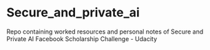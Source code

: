 # Secure_and_private_ai
Repo containing worked resources and personal notes of Secure and Private AI Facebook Scholarship Challenge - Udacity
